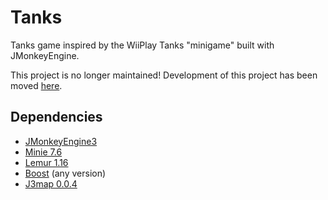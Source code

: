 # Tanks
Tanks game inspired by the WiiPlay Tanks "minigame" built with JMonkeyEngine.

This project is no longer maintained! Development of this project has been moved [here](https://github.com/codex128/TanksMk2).

## Dependencies
* [JMonkeyEngine3](https://jmonkeyengine.org/)
* [Minie 7.6](https://github.com/stephengold/Minie)
* [Lemur 1.16](https://github.com/jMonkeyEngine-Contributions/Lemur)
* [Boost](https://github.com/codex128/Boost) (any version)
* [J3map 0.0.4](https://github.com/codex128/J3map)

